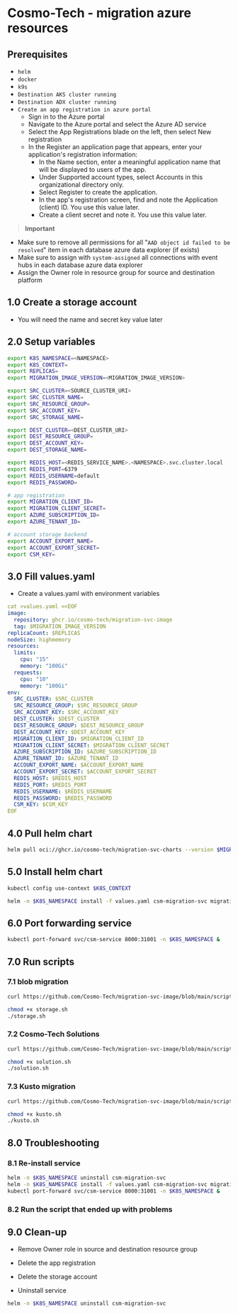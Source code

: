 # Cosmo-Tech - migration azure resources

## Prerequisites

* `helm`
* `docker`
* `k9s`
* `Destination AKS cluster running`
* `Destination ADX cluster running`
* `Create an app registration in azure portal`
    * Sign in to the Azure portal
    * Navigate to the Azure portal and select the Azure AD service
    * Select the App Registrations blade on the left, then select New registration
    * In the Register an application page that appears, enter your application's registration information:
        * In the Name section, enter a meaningful application name that will be displayed to users of the app.
        * Under Supported account types, select Accounts in this organizational directory only.
        * Select Register to create the application.
        * In the app's registration screen, find and note the Application (client) ID. You use this value later.
        * Create a client secret and note it. You use this value later.

> **Important**    
* Make sure to remove all permissions for all "`AAD object id failed to be resolved`" item in each database azure data explorer (if exists)
* Make sure to assign with `system-assigned` all connections with event hubs in each database azure data explorer  
* Assign the Owner role in resource group for source and destination platform


## 1.0 Create a storage account
* You will need the name and secret key value later


## 2.0 Setup variables

```bash
export K8S_NAMESPACE=<NAMESPACE>
export K8S_CONTEXT=
export REPLICAS=
export MIGRATION_IMAGE_VERSION=<MIGRATION_IMAGE_VERSION>

export SRC_CLUSTER=<SOURCE_CLUSTER_URI>
export SRC_CLUSTER_NAME=
export SRC_RESOURCE_GROUP=
export SRC_ACCOUNT_KEY=
export SRC_STORAGE_NAME=

export DEST_CLUSTER=<DEST_CLUSTER_URI>
export DEST_RESOURCE_GROUP=
export DEST_ACCOUNT_KEY=
export DEST_STORAGE_NAME=

export REDIS_HOST=<REDIS_SERVICE_NAME>.<NAMESPACE>.svc.cluster.local
export REDIS_PORT=6379
export REDIS_USERNAME=default
export REDIS_PASSWORD=

# app registration
export MIGRATION_CLIENT_ID=
export MIGRATION_CLIENT_SECRET=
export AZURE_SUBSCRIPTION_ID=
export AZURE_TENANT_ID=

# account storage backend
export ACCOUNT_EXPORT_NAME=
export ACCOUNT_EXPORT_SECRET=
export CSM_KEY=
```

## 3.0 Fill values.yaml

* Create a values.yaml with environment variables

```yaml
cat >values.yaml <<EOF
image:
  repository: ghcr.io/cosmo-tech/migration-svc-image
  tag: $MIGRATION_IMAGE_VERSION
replicaCount: $REPLICAS
nodeSize: highmemory
resources:
  limits:
    cpu: "15"
    memory: "100Gi"
  requests:
    cpu: "10"
    memory: "100Gi"
env:
  SRC_CLUSTER: $SRC_CLUSTER
  SRC_RESOURCE_GROUP: $SRC_RESOURCE_GROUP
  SRC_ACCOUNT_KEY: $SRC_ACCOUNT_KEY
  DEST_CLUSTER: $DEST_CLUSTER 
  DEST_RESOURCE_GROUP: $DEST_RESOURCE_GROUP 
  DEST_ACCOUNT_KEY: $DEST_ACCOUNT_KEY
  MIGRATION_CLIENT_ID: $MIGRATION_CLIENT_ID 
  MIGRATION_CLIENT_SECRET: $MIGRATION_CLIENT_SECRET 
  AZURE_SUBSCRIPTION_ID: $AZURE_SUBSCRIPTION_ID
  AZURE_TENANT_ID: $AZURE_TENANT_ID
  ACCOUNT_EXPORT_NAME: $ACCOUNT_EXPORT_NAME 
  ACCOUNT_EXPORT_SECRET: $ACCOUNT_EXPORT_SECRET 
  REDIS_HOST: $REDIS_HOST
  REDIS_PORT: $REDIS_PORT
  REDIS_USERNAME: $REDIS_USERNAME  
  REDIS_PASSWORD: $REDIS_PASSWORD 
  CSM_KEY: $CSM_KEY
EOF
```

## 4.0 Pull helm chart 
```bash
helm pull oci://ghcr.io/cosmo-tech/migration-svc-charts --version $MIGRATION_IMAGE_VERSION
```

## 5.0 Install helm chart
```bash
kubectl config use-context $K8S_CONTEXT
```
```bash
helm -n $K8S_NAMESPACE install -f values.yaml csm-migration-svc migration-svc-charts-$MIGRATION_IMAGE_VERSION.tgz
```

## 6.0 Port forwarding service
```bash
kubectl port-forward svc/csm-service 8000:31001 -n $K8S_NAMESPACE &
```

## 7.0 Run scripts

### 7.1 blob migration
```bash
curl https://github.com/Cosmo-Tech/migration-svc-image/blob/main/scripts/storage.sh
```
```bash
chmod +x storage.sh
./storage.sh
```

### 7.2 Cosmo-Tech Solutions
```bash
curl https://github.com/Cosmo-Tech/migration-svc-image/blob/main/scripts/solution.sh
```
```bash
chmod +x solution.sh
./solution.sh
```

### 7.3 Kusto migration
```bash
curl https://github.com/Cosmo-Tech/migration-svc-image/blob/main/scripts/kusto.sh
```
```bash
chmod +x kusto.sh
./kusto.sh
```

## 8.0 Troubleshooting

### 8.1 Re-install service
```bash
helm -n $K8S_NAMESPACE uninstall csm-migration-svc
helm -n $K8S_NAMESPACE install -f values.yaml csm-migration-svc migration-svc-charts-$MIGRATION_IMAGE_VERSION.tgz
kubectl port-forward svc/csm-service 8000:31001 -n $K8S_NAMESPACE &
```

### 8.2 Run the script that ended up with problems

## 9.0 Clean-up

* Remove Owner role in source and destination resource group
* Delete the app registration
* Delete the storage account

* Uninstall service
```bash
helm -n $K8S_NAMESPACE uninstall csm-migration-svc
```